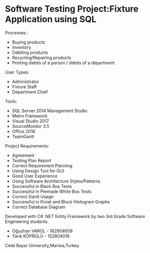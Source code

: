 # Software Testing Project:Fixture Application using SQL

Processes :

 - Buying products
 - Inventory
 - Debiting products
 - Recycling/Repairing products
 - Printing debits of a person / debits of a department

User Types:

 - Administrator
 - Fixture Staff
 - Department Chief
 
Tools:
 - SQL Server 2014 Management Studio
 - Metro Framework
 - Visual Studio 2017
 - SourceMonitor 3.5
 - Office 2016
 - TeamGantt
 
 Project Requirements:
 
 - Agreement
 - Testing Plan Report
 - Correct Requirement Planning
 - Using Design Tool for GUI
 - Good User Experience
 - Using Software Architecture Styles/Patterns
 - Successful in Black Box Tests
 - Successful in Premade White Box Tests
 - Correct Gantt Usage
 - Successful in Kiviat and Block Histogram Graphs
 - Correct Database Diagram

Developed with C# .NET Entity Framework by two 3rd Grade Software Engineering students.
 - Oğuzhan VAROL 	- 162804008
 - Tarık KÖPRÜLÜ	    - 152804016
 
Celal Bayar University,Manisa,Turkey
